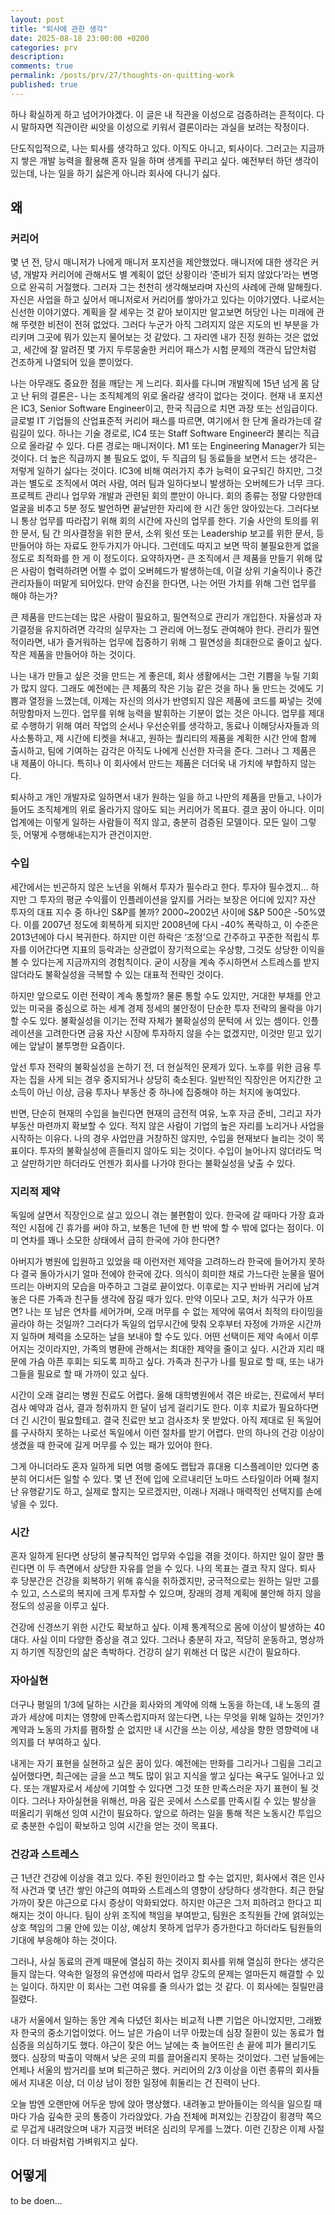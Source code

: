 ```yaml
--- 
layout: post
title: "퇴사에 관한 생각"
date: 2025-08-18 23:00:00 +0200
categories: prv
description: 
comments: true
permalink: /posts/prv/27/thoughts-on-quitting-work
published: true
---
```


하나 확실하게 하고 넘어가야겠다. 이 글은 내 직관을 이성으로 검증하려는 흔적이다. 다시 말하자면 직관이란 씨앗을 이성으로 키워서 결론이라는 과실을 보려는 작정이다.

단도직입적으로, 나는 퇴사를 생각하고 있다. 이직도 아니고, 퇴사이다. 그러고는 지금까지 쌓은 개발 능력을 활용해 혼자 일을 하며 생계를 꾸리고 싶다. 예전부터 하던 생각이 있는데, 나는 일을 하기 싫은게 아니라 회사에 다니기 싫다.

## 왜

### 커리어

몇 년 전, 당시 매니저가 나에게 매니저 포지션을 제안했었다. 매니저에 대한 생각은 커녕, 개발자 커리어에 관해서도 별 계획이 없던 상황이라 ‘준비가 되지 않았다’라는 변명으로 완곡히 거절했다. 그러자 그는 천천히 생각해보라며 자신의 사례에 관해 말해줬다. 자신은 사업을 하고 싶어서 매니저로서 커리어를 쌓아가고 있다는 이야기였다. 나로서는 신선한 이야기였다. 계획을 잘 세우는 것 같아 보이지만 알고보면 허당인 나는 미래에 관해 뚜렷한 비전이 전혀 없었다. 그러다 누군가 아직 그려지지 않은 지도의 빈 부분을 가리키며 그곳에 뭐가 있는지 물어보는 것 같았다. 그 자리엔 내가 진정 원하는 것은 없었고, 세간에 잘 알려진 몇 가지 두루뭉술한 커리어 패스가 시험 문제의 객관식 답안처럼 건조하게 나열되어 있을 뿐이었다.

나는 아무래도 중요한 점을 깨닫는 게 느리다. 회사를 다니며 개발직에 15년 넘게 몸 담고 난 뒤의 결론은- 나는 조직체계의 위로 올라갈 생각이 없다는 것이다. 현재 내 포지션은 IC3, Senior Software Engineer이고, 한국 직급으로 치면 과장 또는 선임급이다. 글로벌 IT 기업들의 산업표준적 커리어 패스를 따르면, 여기에서 한 단계 올라가는데 갈림길이 있다. 하나는 기술 경로로, IC4 또는 Staff Software Engineer라 불리는 직급으로 올라갈 수 있다. 다른 경로는 매니저이다. M1 또는 Engineering Manager가 되는 것이다. 더 높은 직급까지 볼 필요도 없이, 두 직급의 팀 동료들을 보면서 드는 생각은- 저렇게 일하기 싫다는 것이다. IC3에 비해 여러가지 추가 능력이 요구되긴 하지만, 그것과는 별도로 조직에서 여러 사람, 여러 팀과 일하다보니 발생하는 오버헤드가 너무 크다. 프로젝트 관리나 업무와 개발과 관련된 회의 뿐만이 아니다. 회의 종류는 정말 다양한데 얼굴을 비추고 5분 정도 발언하면 끝날만한 자리에 한 시간 동안 앉아있는다. 그러다보니 통상 업무를 따라잡기 위해 회의 시간에 자신의 업무를 한다. 기술 사안의 토의를 위한 문서, 팀 간 의사결정을 위한 문서, 소위 윗선 또는 Leadership 보고를 위한 문서, 등 만들어야 하는 자료도 한두가지가 아니다. 그런데도 따지고 보면 딱히 불필요한게 없을 정도로 최적화를 한 게 이 정도이다. 요약하자면- 큰 조직에서 큰 제품을 만들기 위해 많은 사람이 협력하려면 어쩔 수 없이 오버헤드가 발생하는데, 이걸 상위 기술직이나 중간 관리자들이 떠맡게 되어있다. 만약 승진을 한다면, 나는 어떤 가치를 위해 그런 업무를 해야 하는가?

큰 제품을 만드는데는 많은 사람이 필요하고, 필연적으로 관리가 개입한다. 자율성과 자기결정을 유지하려면 각각의 실무자는 그 관리에 어느정도 관여해야 한다. 관리가 필연적이라면, 내가 즐거워하는 업무에 집중하기 위해 그 필연성을 최대한으로 줄이고 싶다. 작은 제품을 만들어야 하는 것이다.

나는 내가 만들고 싶은 것을 만드는 게 좋은데, 회사 생활에서는 그런 기쁨을 누릴 기회가 많지 않다. 그래도 예전에는 큰 제품의 작은 기능 같은 것을 하나 둘 만드는 것에도 기쁨과 열정을 느꼈는데, 이제는 자신의 의사가 반영되지 않은 제품에 코드를 짜넣는 것에 허망함마저 느낀다. 업무를 위해 능력을 발휘하는 기분이 없는 것은 아니다. 업무를 제대로 수행하기 위해 여러 작업의 순서나 우선순위를 생각하고, 동료나 이해당사자들과 의사소통하고, 제 시간에 티켓을 쳐내고, 원하는 퀄리티의 제품을 계획한 시간 안에 함께 출시하고, 팀에 기여하는 감각은 아직도 나에게 신선한 자극을 준다. 그러나 그 제품은 내 제품이 아니다. 특히나 이 회사에서 만드는 제품은 더더욱 내 가치에 부합하지 않는다.

퇴사하고 개인 개발자로 일하면서 내가 원하는 일을 하고 나만의 제품을 만들고, 나이가 들어도 조직체계의 위로 올라가지 않아도 되는 커리어가 목표다. 결코 꿈이 아니다. 이미 업계에는 이렇게 일하는 사람들이 적지 않고, 충분히 검증된 모델이다. 모든 일이 그렇듯, 어떻게 수행해내는지가 관건이지만.

### 수입

세간에서는 빈곤하지 않은 노년을 위해서 투자가 필수라고 한다. 투자야 필수겠지… 하지만 그 투자의 평균 수익률이 인플레이션을 앞지를 거라는 보장은 어디에 있지? 자산 투자의 대표 지수 중 하나인 S&P를 볼까? 2000~2002년 사이에 S&P 500은 -50%였다. 이를 2007년 정도에 회복하게 되지만 2008년에 다시 -40% 폭락하고, 이 수준은 2013년에야 다시 복귀한다. 하지만 이런 하락은 ‘조정’으로 간주하고 꾸준한 적립식 투자를 이어간다면 지표의 등락과는 상관없이 장기적으로는 우상향, 그것도 상당한 이익을 볼 수 있다는게 지금까지의 경험칙이다. 굳이 시장을 계속 주시하면서 스트레스를 받지 않더라도 불확실성을 극복할 수 있는 대표적 전략인 것이다.

하지만 앞으로도 이런 전략이 계속 통할까? 물론 통할 수도 있지만, 거대한 부채를 안고 있는 미국을 중심으로 하는 세계 경제 정세의 불안정이 단순한 투자 전략의 몰락을 야기할 수도 있다. 불확실성을 이기는 전략 자체가 불확실성의 문턱에 서 있는 셈이다. 인플레이션을 고려한다면 금융 자산 시장에 투자하지 않을 수는 없겠지만, 이것만 믿고 있기에는 앞날이 불투명한 요즘이다.

앞선 투자 전략의 불확실성을 논하기 전, 더 현실적인 문제가 있다. 노후를 위한 금융 투자는 집을 사게 되는 경우 중지되거나 상당히 축소된다. 일반적인 직장인은 어지간한 고소득이 아닌 이상, 금융 투자나 부동산 중 하나에 집중해야 하는 처지에 놓여있다.

반면, 단순히 현재의 수입을 늘린다면 현재의 금전적 여유, 노후 자금 준비, 그리고 자가 부동산 마련까지 확보할 수 있다. 적지 않은 사람이 기업의 높은 자리를 노리거나 사업을 시작하는 이유다. 나의 경우 사업만큼 거창하진 않지만, 수입을 현재보다 늘리는 것이 목표이다. 투자의 불확실성에 흔들리지 않아도 되는 것이다. 수입이 늘어나지 않더라도 먹고 살만하기만 하더라도 언젠가 회사를 나가야 한다는 불확실성을 낮출 수 있다.

### 지리적 제약

독일에 살면서 직장인으로 살고 있으니 겪는 불편함이 있다. 한국에 갈 때마다 가장 효과적인 시점에 긴 휴가를 써야 하고, 보통은 1년에 한 번 밖에 할 수 밖에 없다는 점이다. 이미 연차를 꽤나 소모한 상태에서 급히 한국에 가야 한다면?

아버지가 병원에 입원하고 있었을 때 이런저런 제약을 고려하느라 한국에 들어가지 못하다 결국 돌아가시기 얼마 전에야 한국에 갔다. 의식이 희미한 채로 가느다란 눈물을 떨어뜨리는 아버지의 모습을 마주하고 그걸로 끝이었다. 이후로는 지구 반바퀴 거리에 남겨놓은 다른 가족과 친구들 생각에 잠길 때가 있다. 만약 이모나 고모, 처가 식구가 아프면? 나는 또 남은 연차를 세어가며, 오래 머무를 수 없는 제약에 묶여서 최적의 타이밍을 골라야 하는 것일까? 그러다가 독일의 업무시간에 맞춰 오후부터 자정에 가까운 시간까지 일하며 체력을 소모하는 날을 보내야 할 수도 있다. 어떤 선택이든 제약 속에서 이루어지는 것이라지만, 가족의 병환에 관해서는 최대한 제약을 줄이고 싶다. 시간과 지리 때문에 가슴 아픈 후회는 되도록 피하고 싶다. 가족과 친구가 나를 필요로 할 때, 또는 내가 그들을 필요로 할 때 가까이 있고 싶다.

시간이 오래 걸리는 병원 진료도 어렵다. 올해 대학병원에서 겪은 바로는, 진료에서 부터 검사 예약과 검사, 결과 청취까지 한 달이 넘게 걸리기도 한다. 이후 치료가 필요하다면 더 긴 시간이 필요할테고. 결국 진료만 보고 검사조차 못 받았다. 아직 제대로 된 독일어를 구사하지 못하는 나로선 독일에서 이런 절차를 받기 어렵다. 만의 하나의 건강 이상이 생겼을 때 한국에 길게 머무를 수 있는 패가 있어야 한다.

그게 아니더라도 혼자 일하게 되면 여행 중에도 랩탑과 휴대용 디스플레이만 있다면 충분히 어디서든 일할 수 있다. 몇 년 전에 입에 오르내리던 노마드 스타일이라 어째 철지난 유행같기도 하고, 실제로 할지는 모르겠지만, 이래나 저래나 매력적인 선택지를 손에 넣을 수 있다.

### 시간

혼자 일하게 된다면 상당히 불규칙적인 업무와 수입을 겪을 것이다. 하지만 일이 잘만 풀린다면 이 두 측면에서 상당한 자유를 얻을 수 있다. 나의 목표는 결코 작지 않다. 퇴사 후 당분간은 건강을 회복하기 위해 휴식을 취하겠지만, 궁극적으로는 원하는 일만 고를 수 있고, 스스로의 복지에 크게 투자할 수 있으며, 장래의 경제 계획에 불안해 하지 않을 정도의 성공을 이루고 싶다.

건강에 신경쓰기 위한 시간도 확보하고 싶다. 이제 통계적으로 몸에 이상이 발생하는 40대다. 사실 이미 다양한 증상을 겪고 있다. 그러나 충분히 자고, 적당히 운동하고, 명상까지 하기엔 직장인의 삶은 촉박하다. 건강히 살기 위해선 더 많은 시간이 필요하다.

### 자아실현

더구나 평일의 1/3에 달하는 시간을 회사와의 계약에 의해 노동을 하는데, 내 노동의 결과가 세상에 미치는 영향에 만족스럽지마저 않는다면, 나는 무엇을 위해 일하는 것인가? 계약과 노동의 가치를 폄하할 순 없지만 내 시간을 쓰는 이상, 세상을 향한 영향력에 내 의지를 더 부여하고 싶다.

내게는 자기 표현을 실현하고 싶은 꿈이 있다. 예전에는 만화를 그리거나 그림을 그리고 싶어했다면, 최근에는 글을 쓰고 책도 많이 읽고 지식을 쌓고 싶다는 욕구도 일어나고 있다. 또는 개발자로서 세상에 기여할 수 있다면 그것 또한 만족스러운 자기 표현이 될 것이다. 그러나 자아실현을 위해선, 마음 깊은 곳에서 스스로를 만족시킬 수 있는 발상을 떠올리기 위해선 잉여 시간이 필요하다. 앞으로 하려는 일을 통해 적은 노동시간 투입으로 충분한 수입이 확보하고 잉여 시간을 얻는 것이 목표다.

### 건강과 스트레스

근 1년간 건강에 이상을 겪고 있다. 주된 원인이라고 할 수는 없지만, 회사에서 겪은 인사적 사건과 몇 년간 쌓인 야근의 여파와 스트레스의 영향이 상당하다 생각한다. 최근 한달 가까이 잦은 야근으로 다시 증상이 악화되었다. 하지만 야근은 그저 피하려고 한다고 피해지는 것이 아니다. 팀이 상위 조직에 책임을 부여받고, 팀원은 조직원들 간에 얽혀있는 상호 책임의 그물 안에 있는 이상, 예상치 못하게 업무가 증가한다고 하더라도 팀원들의 기대에 부응해야 하는 것이다.

그러나, 사실 동료의 관계 때문에 열심히 하는 것이지 회사를 위해 열심히 한다는 생각은 들지 않는다. 약속한 일정의 유연성에 따라서 업무 강도의 문제는 얼마든지 해결할 수 있는 일이다. 하지만 이 회사는 그런 여유를 줄 의사가 없는 것 같다. 이 회사에는 질릴만큼 질렸다.

내가 서울에서 일하는 동안 계속 다녔던 회사는 비교적 나쁜 기업은 아니었지만, 그래봤자 한국의 중소기업이었다. 어느 날은 가슴이 너무 아팠는데 심장 질환이 있는 동료가 협심증을 의심하기도 했다. 야근이 잦은 어느 날에는 축 늘어뜨린 손 끝에 피가 몰리기도 했다. 심장의 박출이 약해서 낮은 곳의 피를 끌어올리지 못하는 것이었다. 그런 날들에는 언제나 서울의 밤거리를 보며 퇴근하곤 했다. 커리어의 2/3 이상을 이런 종류의 회사들에서 지내온 이상, 더 이상 남이 정한 일정에 휘둘리는 건 진력이 난다.

오늘 밤엔 오랜만에 어두운 방에 앉아 명상했다. 내려놓고 받아들이는 의식을 일으킬 때마다 가슴 깊숙한 곳의 통증이 가라앉았다. 가슴 전체에 퍼져있는 긴장감이 횡경막 쪽으로 무겁게 내려앉으며 내가 지금껏 버텨온 심리의 무게를 느꼈다. 이런 긴장은 이제 사절이다. 더 바람처럼 가벼워지고 싶다.

## 어떻게

to be doen…